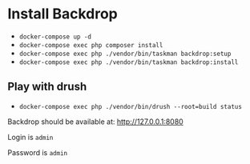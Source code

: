 # Install Backdrop

* `docker-compose up -d`
* `docker-compose exec php composer install`
* `docker-compose exec php ./vendor/bin/taskman backdrop:setup`
* `docker-compose exec php ./vendor/bin/taskman backdrop:install`

## Play with drush

* `docker-compose exec php ./vendor/bin/drush --root=build status`

Backdrop should be available at: http://127.0.0.1:8080

Login is `admin`

Password is `admin`
